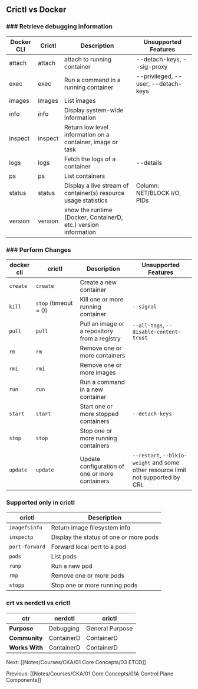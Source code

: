 ## Crictl vs Docker

### ### Retrieve debugging information [](https://k8s.aluopy.cn/docs/reference/tools/map-crictl-dockercli/#retrieve-debugging-information)

| Docker CLI | Crictl  | Description                                                     | Unsupported Features                |
| ---------- | ------- | --------------------------------------------------------------- | ----------------------------------- |
| attach     | attach  | attach to running container                                     | --detach-keys, --sig-proxy          |
| exec       | exec    | Run a command in a running container                            | --privileged, --user, --detach-keys |
| images     | images  | List images                                                     |                                     |
| info       | info    | Display system-wide information                                 |                                     |
| inspect    | inspect | Return low level information on a container, image or task      |                                     |
| logs       | logs    | Fetch the logs of a container                                   | --details                           |
| ps         | ps      | List containers                                                 |                                     |
| status     | status  | Display a live stream of container(s) resource usage statistics | Column: NET/BLOCK I/O, PIDs         |
| version    | version | show the runtime (Docker, ContainerD, etc.) version information |                                     |                                                              |                                     |

### ### Perform Changes [](https://k8s.aluopy.cn/docs/reference/tools/map-crictl-dockercli/#perform-changes)

| docker cli | crictl               | Description                                    | Unsupported Features                                                              |
| ---------- | -------------------- | ---------------------------------------------- | --------------------------------------------------------------------------------- |
| `create`   | `create`             | Create a new container                         |                                                                                   |
| `kill`     | `stop` (timeout = 0) | Kill one or more running container             | `--signal`                                                                        |
| `pull`     | `pull`               | Pull an image or a repository from a registry  | `--all-tags`, `--disable-content-trust`                                           |
| `rm`       | `rm`                 | Remove one or more containers                  |                                                                                   |
| `rmi`      | `rmi`                | Remove one or more images                      |                                                                                   |
| `run`      | `run`                | Run a command in a new container               |                                                                                   |
| `start`    | `start`              | Start one or more stopped containers           | `--detach-keys`                                                                   |
| `stop`     | `stop`               | Stop one or more running containers            |                                                                                   |
| `update`   | `update`             | Update configuration of one or more containers | `--restart`, `--blkio-weight` and some other resource limit not supported by CRI. |

### Supported only in crictl[](https://k8s.aluopy.cn/docs/reference/tools/map-crictl-dockercli/#supported-only-in-crictl)

| crictl         | Description                            |
| -------------- | -------------------------------------- |
| `imagefsinfo`  | Return image filesystem info           |
| `inspectp`     | Display the status of one or more pods |
| `port-forward` | Forward local port to a pod            |
| `pods`         | List pods                              |
| `runp`         | Run a new pod                          |
| `rmp`          | Remove one or more pods                |
| `stopp`        | Stop one or more running pods          |

### crt vs nerdctl vs crictl 

| ctr | nerdctl | crictl |
| --- | --- | --- |
| **Purpose** | Debugging | General Purpose| Debugging |
| **Community** | ContainerD | ContainerD | Kubernetes |
| **Works With** | ContainerD | ContainerD | All CRI Compatible |

Next:
[[Notes/Courses/CKA/01 Core Concepts/03 ETCD]]

Previous:
[[Notes/Courses/CKA/01 Core Concepts/01A Control Plane Components]]
